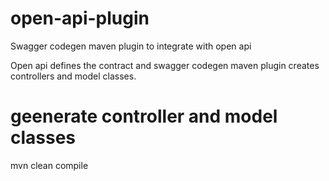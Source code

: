 # open-api-plugin
Swagger codegen maven plugin to integrate with open api

Open api defines the contract and swagger codegen maven plugin creates controllers and model classes.

# geenerate controller and model classes
mvn clean compile

